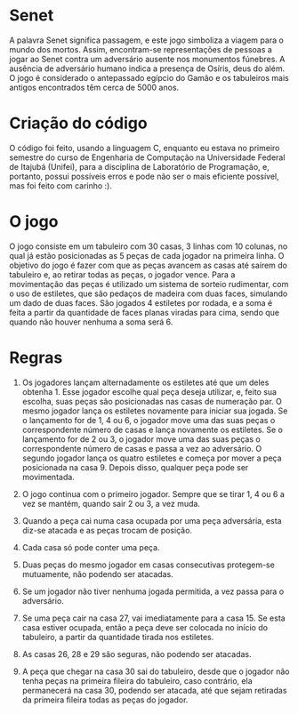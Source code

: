 # Senet
A palavra Senet significa passagem, e este jogo simboliza a viagem para o mundo dos mortos. Assim, encontram-se representações de pessoas a jogar ao Senet contra um adversário ausente nos monumentos fúnebres. A ausência de adversário humano indica a presença de Osíris, deus do além. O jogo é considerado o antepassado egípcio do Gamão e os tabuleiros mais antigos encontrados têm cerca de 5000 anos.

# Criação do código
O código foi feito, usando a linguagem C, enquanto eu estava no primeiro semestre do curso de Engenharia de Computação na Universidade Federal de Itajubá (Unifei), para a disciplina de Laboratório de Programação, e, portanto, possui possíveis erros e pode não ser o mais eficiente possível, mas foi feito com carinho :).

# O jogo
O jogo consiste em um tabuleiro com 30 casas, 3 linhas com 10 colunas, no qual já estão posicionadas as 5 peças de cada jogador na primeira linha. O objetivo do jogo é fazer com que as peças avancem as casas até saírem do tabuleiro e, ao retirar todas as peças, o jogador vence. Para a movimentação das peças é utilizado um sistema de sorteio rudimentar, com o uso de estiletes, que são pedaços de madeira com duas faces, simulando um dado de duas faces. São jogados 4 estiletes por rodada, e a soma é feita a partir da quantidade de faces planas viradas para cima, sendo que quando não houver nenhuma a soma será 6.

# Regras
1. Os jogadores lançam alternadamente os estiletes até que um deles obtenha 1. Esse jogador escolhe qual peça deseja utilizar, e, feito sua escolha, suas peças são posicionadas nas casas de numeração par. O mesmo jogador lança os estiletes novamente para iniciar sua jogada.
Se o lançamento for de 1, 4 ou 6, o jogador move uma das suas peças o correspondente número de casas e lança novamente os estiletes.
Se o lançamento for de 2 ou 3, o jogador move uma das suas peças o correspondente número de casas e passa a vez ao adversário. O segundo jogador lança os quatro estiletes e começa por mover a peça posicionada na casa 9. Depois disso, qualquer peça pode ser movimentada.

2. O jogo continua com o primeiro jogador. Sempre que se tirar 1, 4 ou 6 a vez se mantém, quando sair 2 ou 3, a vez muda.

3. Quando a peça cai numa casa ocupada por uma peça adversária, esta diz-se atacada e as peças trocam de posição.

4. Cada casa só pode conter uma peça.

5. Duas peças do mesmo jogador em casas consecutivas protegem-se mutuamente, não podendo ser atacadas.

6. Se um jogador não tiver nenhuma jogada permitida, a vez passa para o adversário.

8. Se uma peça cair na casa 27, vai imediatamente para a casa 15. Se esta casa estiver ocupada, então a peça deve ser colocada no início do tabuleiro, a partir da quantidade tirada nos estiletes.

9. As casas 26, 28 e 29 são seguras, não podendo ser atacadas.

10. A peça que chegar na casa 30 sai do tabuleiro, desde que o jogador não tenha peças na primeira fileira do tabuleiro, caso contrário, ela permanecerá na casa 30, podendo ser atacada, até que sejam retiradas da primeira fileira todas as peças do jogador.

